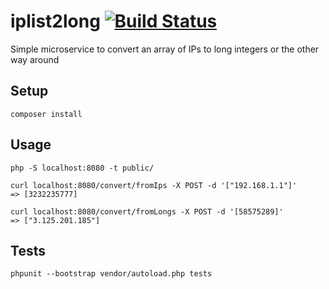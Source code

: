 # iplist2long [![Build Status](https://travis-ci.org/JoeNyland/iplist2long.svg?branch=master)](https://travis-ci.org/JoeNyland/iplist2long)

Simple microservice to convert an array of IPs to long integers or the other way around

## Setup

```
composer install
```

## Usage

```
php -S localhost:8080 -t public/
```

```
curl localhost:8080/convert/fromIps -X POST -d '["192.168.1.1"]'
=> [3232235777]

curl localhost:8080/convert/fromLongs -X POST -d '[58575289]'
=> ["3.125.201.185"]
```

## Tests

```
phpunit --bootstrap vendor/autoload.php tests
```

